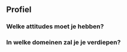 Profiel
-------

### Welke **attitudes** moet je hebben?

### In welke **domeinen** zal je je verdiepen?